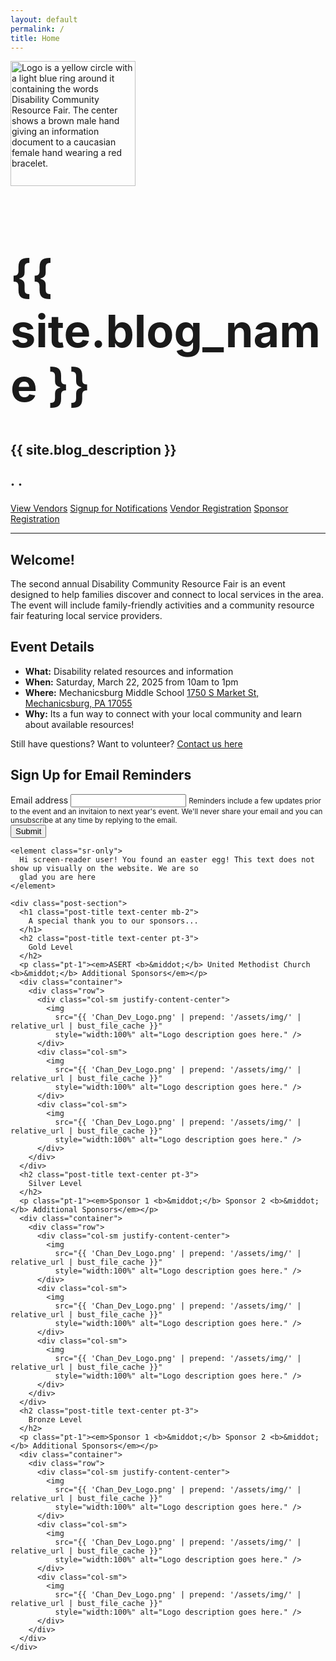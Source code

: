 ```yaml
---
layout: default
permalink: /
title: Home
---
```


<div class="header-bar">
  <img src="{{ site.logo | prepend: '/assets/img/' | relative_url | bust_file_cache }}" class="mb-4" style="height:200px" alt="Logo is a yellow circle with a light blue ring around it containing the words Disability Community Resource Fair. The center shows a brown male hand giving an information document to a caucasian female hand wearing a red bracelet."/>
  <h1 style="font-size:4.5rem">{{ site.blog_name }}</h1>
  <h2>{{ site.blog_description }}</h2>
  <h2>
    <a href="https://www.facebook.com/profile.php?id=61553120680095&sfnsn=wa&mibextid=RUbZ1f">
      <i class="fa-brands fa-square-facebook"></i>
    </a> <b>&middot;</b>
    <a href="https://www.facebook.com/profile.php?id=61553120680095&sfnsn=wa&mibextid=RUbZ1f">
      <i class="fa-brands fa-instagram"></i>
    </a> <b>&middot;</b>
    <a href="mailto:disabilityfair@gmail.com"><i class="fa-regular fa-envelope"></i></a>
  </h2>
</div>

<div class="vendor-buttons btn-toolbar justify-content-center my-2">
  <a href="/vendors" class="btn btn-primary">View Vendors</a>
  <a href="/register" class="btn btn-success">Signup for Notifications</a>
  <a href="/vendor-information" class="btn btn-secondary">Vendor Registration</a>
  <a href="/sponsor" class="btn btn-info">Sponsor Registration</a>
</div>

<hr class="mt-0" />
<div class="post">
  <article>
    <div class="post-section">
      <h1 class="post-title text-center">
        Welcome!
      </h1>
      <p>The second annual Disability Community Resource Fair is an event designed to help families discover and connect
        to local services in the area. The event will include family-friendly activities and a community resource fair
        featuring local service providers.</p>
      <h1 class="post-title text-center">Event Details</h1>
      <ul class="list-unstyled py-3">
        <li><b>What:</b> Disability related resources and information</li>
        <li><b>When:</b> Saturday, March 22, 2025 from 10am to 1pm</li>
        <li><b>Where:</b> Mechanicsburg Middle School <a href="https://maps.google.com/?q=1750 S Market St, Mechanicsburg, PA 17055">1750 S Market St, Mechanicsburg, PA 17055</a></li>
        <li><b>Why:</b> Its a fun way to connect with your local community and learn about available resources!</li>
      </ul>
      <p>Still have questions? Want to volunteer? <a href="/contact-us">Contact us here</a></p>
    </div>
    <div class="post-section">
      <h1 id="Email" class="post-title text-center">
        Sign Up for Email Reminders
      </h1>
      <form>
        <div class="form-group">
          <label for="email_input">Email address</label>
          <input
            type="email"
            class="form-control"
            id="email_input"
            name="email"
            aria-describedby="emailHelp">
          <small id="emailHelp" class="form-text text-muted">Reminders include a few updates prior to the event and an invitaion to next year's event. We'll never share your email and you can unsubscribe at any time by replying to the email.</small>
        </div>
        <div class="text-center">
          <button type="submit" class="btn btn-primary mb-4 justify-content-center">Submit</button></div>
      </form>
    </div>
    
    <element class="sr-only">
      Hi screen-reader user! You found an easter egg! This text does not show up visually on the website. We are so
      glad you are here
    </element>  
    
    <div class="post-section">
      <h1 class="post-title text-center mb-2">
        A special thank you to our sponsors...
      </h1>
      <h2 class="post-title text-center pt-3">
        Gold Level
      </h2>
      <p class="pt-1"><em>ASERT <b>&middot;</b> United Methodist Church <b>&middot;</b> Additional Sponsors</em></p>
      <div class="container">
        <div class="row">
          <div class="col-sm justify-content-center">
            <img
              src="{{ 'Chan_Dev_Logo.png' | prepend: '/assets/img/' | relative_url | bust_file_cache }}"
              style="width:100%" alt="Logo description goes here." />
          </div>
          <div class="col-sm">
            <img
              src="{{ 'Chan_Dev_Logo.png' | prepend: '/assets/img/' | relative_url | bust_file_cache }}"
              style="width:100%" alt="Logo description goes here." />
          </div>
          <div class="col-sm">
            <img
              src="{{ 'Chan_Dev_Logo.png' | prepend: '/assets/img/' | relative_url | bust_file_cache }}"
              style="width:100%" alt="Logo description goes here." />
          </div>
        </div>
      </div>
      <h2 class="post-title text-center pt-3">
        Silver Level
      </h2>
      <p class="pt-1"><em>Sponsor 1 <b>&middot;</b> Sponsor 2 <b>&middot;</b> Additional Sponsors</em></p>
      <div class="container">
        <div class="row">
          <div class="col-sm justify-content-center">
            <img
              src="{{ 'Chan_Dev_Logo.png' | prepend: '/assets/img/' | relative_url | bust_file_cache }}"
              style="width:100%" alt="Logo description goes here." />
          </div>
          <div class="col-sm">
            <img
              src="{{ 'Chan_Dev_Logo.png' | prepend: '/assets/img/' | relative_url | bust_file_cache }}"
              style="width:100%" alt="Logo description goes here." />
          </div>
          <div class="col-sm">
            <img
              src="{{ 'Chan_Dev_Logo.png' | prepend: '/assets/img/' | relative_url | bust_file_cache }}"
              style="width:100%" alt="Logo description goes here." />
          </div>
        </div>
      </div>
      <h2 class="post-title text-center pt-3">
        Bronze Level
      </h2>
      <p class="pt-1"><em>Sponsor 1 <b>&middot;</b> Sponsor 2 <b>&middot;</b> Additional Sponsors</em></p>
      <div class="container">
        <div class="row">
          <div class="col-sm justify-content-center">
            <img
              src="{{ 'Chan_Dev_Logo.png' | prepend: '/assets/img/' | relative_url | bust_file_cache }}"
              style="width:100%" alt="Logo description goes here." />
          </div>
          <div class="col-sm">
            <img
              src="{{ 'Chan_Dev_Logo.png' | prepend: '/assets/img/' | relative_url | bust_file_cache }}"
              style="width:100%" alt="Logo description goes here." />
          </div>
          <div class="col-sm">
            <img
              src="{{ 'Chan_Dev_Logo.png' | prepend: '/assets/img/' | relative_url | bust_file_cache }}"
              style="width:100%" alt="Logo description goes here." />
          </div>
        </div>
      </div>
    </div>
  </article>
</div>